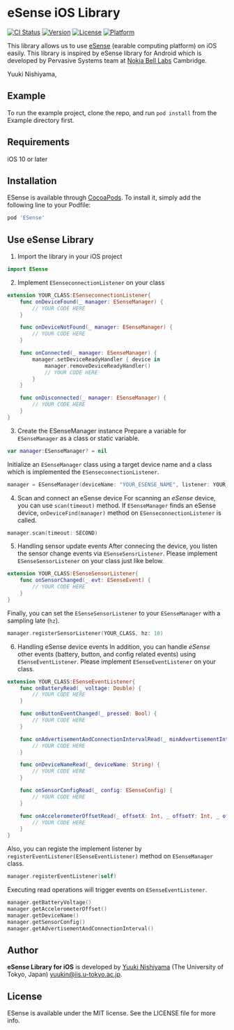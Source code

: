 # eSense iOS Library

[![CI Status](https://img.shields.io/travis/tetujin/ESense.svg?style=flat)](https://travis-ci.org/tetujin/ESense)
[![Version](https://img.shields.io/cocoapods/v/ESense.svg?style=flat)](https://cocoapods.org/pods/ESense)
[![License](https://img.shields.io/cocoapods/l/ESense.svg?style=flat)](https://cocoapods.org/pods/ESense)
[![Platform](https://img.shields.io/cocoapods/p/ESense.svg?style=flat)](https://cocoapods.org/pods/ESense)

This library allows us to use [eSense](http://www.esense.io/) (earable computing platform) on iOS easily. This library is inspired by eSense library for Android which is developed by Pervasive Systems team at [Nokia Bell Labs](https://www.bell-labs.com/) Cambridge.

Yuuki Nishiyama, 

## Example

To run the example project, clone the repo, and run `pod install` from the Example directory first.

## Requirements
iOS 10 or later

## Installation

ESense is available through [CocoaPods](https://cocoapods.org). To install
it, simply add the following line to your Podfile:

```ruby
pod 'ESense'
```

## Use eSense Library
1. Import the library in your iOS project
```swift
import ESense
```

2. Implement `ESenseconnectionListener` on your class
```swift
extension YOUR_CLASS:ESenseconnectionListener{
    func onDeviceFound(_ manager: ESenseManager) {
        // YOUR CODE HERE
    }

    func onDeviceNotFound(_ manager: ESenseManager) {
        // YOUR CODE HERE
    }

    func onConnected(_ manager: ESenseManager) {
        manager.setDeviceReadyHandler { device in
            manager.removeDeviceReadyHandler()
            // YOUR CODE HERE
        }
    }

    func onDisconnected(_ manager: ESenseManager) {
        // YOUR CODE HERE
    }
}
```

3. Create the ESenseManager instance
Prepare a variable for `ESenseManager` as a class or static variable.
```swift
var manager:ESenseManager? = nil
```
Initialize an `ESenseManager` class using a target device name and a class which is implemented the `ESenseconnectionListener`.
```swift
manager = ESenseManager(deviceName: "YOUR_ESENSE_NAME", listener: YOUR_CLASS)
```

4. Scan and connect an eSense device
For scanning an _eSense_ device, you can use `scan(timeout)` method. If `ESenseManager` finds an eSense device, `onDeviceFind(manager)`  method on `ESenseconnectionListener` is called. 
```swift
manager.scan(timeout: SECOND)
```

5. Handling sensor update events
After connecing the device, you listen the sensor change events via `ESenseSensrListener`. Please implement `ESenseSensorListener` on your class just like below. 
```swift
extension YOUR_CLASS:ESenseSensorListener{
    func onSensorChanged(_ evt: ESenseEvent) {
        // YOUR CODE HERE
    }
}
```
Finally, you can set the `ESenseSensorListener` to your `ESenseManager` with a sampling late (`hz`).
```swift
manager.registerSensorListener(YOUR_CLASS, hz: 10)
```

6. Handling eSense device events
In addition, you can handle _eSense_ other events (battery, button, and config related events) using `ESenseEventListener`. Please implement `ESenseEventListener` on your class. 
```swift
extension YOUR_CLASS:ESenseEventListener{
    func onBatteryRead(_ voltage: Double) {
        // YOUR CODE HERE
    }

    func onButtonEventChanged(_ pressed: Bool) {
        // YOUR CODE HERE
    }

    func onAdvertisementAndConnectionIntervalRead(_ minAdvertisementInterval: Int, _ maxAdvertisementInterval: Int, _ minConnectionInterval: Int, _ maxConnectionInterval: Int) {
        // YOUR CODE HERE
    }

    func onDeviceNameRead(_ deviceName: String) {
        // YOUR CODE HERE
    }

    func onSensorConfigRead(_ config: ESenseConfig) {
        // YOUR CODE HERE
    }

    func onAccelerometerOffsetRead(_ offsetX: Int, _ offsetY: Int, _ offsetZ: Int) {
        // YOUR CODE HERE
    }
}
```

Also, you can registe the implement listener by `registerEventListener(ESenseEventListener)` method on `ESenseManager` class.
```swift
manager.registerEventListener(self)
```

Executing read operations will trigger events on `ESenseEventListener`.
```swift
manager.getBatteryVoltage()
manager.getAccelerometerOffset()
manager.getDeviceName()
manager.getSensorConfig()
manager.getAdvertisementAndConnectionInterval()
```

## Author

**eSense Library for iOS** is developed by [Yuuki Nishiyama](http://www.yuukinishiyama.com) (The University of Tokyo, Japan) <yuukin@iis.u-tokyo.ac.jp>.

## License

ESense is available under the MIT license. See the LICENSE file for more info.
